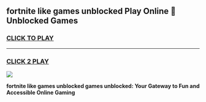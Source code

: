 
## fortnite like games unblocked Play Online 👋 Unblocked Games
<h3>
<a href="https://premium.freeplayer.one?title=fortnite_like_games_unblocked&ref=19F">CLICK TO PLAY</a></h3>
<hr>

<h3>
<a href="https://premium.freeplayer.one?title=fortnite_like_games_unblocked&ref=19F">CLICK 2 PLAY</a>
  
</h3>

<a href="https://premium.freeplayer.one?title=fortnite_like_games_unblocked&ref=19F"><img src="https://clearcache.store/games.png"></a>


**fortnite like games unblocked games unblocked: Your Gateway to Fun and Accessible Online Gaming**

